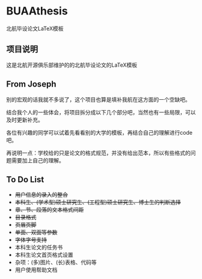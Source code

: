 # BUAAthesis

北航毕设论文LaTeX模板

## 项目说明

这是北航开源俱乐部维护的的北航毕设论文的LaTeX模板

## From Joseph

别的宏观的话我就不多说了，这个项目也算是填补我航在这方面的一个空缺吧。

结合我个人的一些体会，将项目拆分成以下几个部分吧，当然也有一些局限，可以及时更新补充。

各位有兴趣的同学可以试着先看看别的大学的模板，再结合自己的理解进行code吧。

再说明一点：学校给的只是论文的格式规范，并没有给出范本，所以有些格式的问题需要加上自己的理解。

## To Do List

- <del>用户信息的录入的整合</del>
- <del>本科生、(学术型)硕士研究生、(工程型)硕士研究生、博士生的判断选择</del>
- <del>章、节、段落的文本格式间距</del>
- <del>目录格式</del>
- <del>页眉页脚</del>
- <del>单面、双面等参数</del>
- <del>字体字号支持</del>
- 本科生论文的任务书
- 本科生论文首页格式设置
- 杂项：(多)图片、(长)表格、代码等
- 用户使用帮助文档
